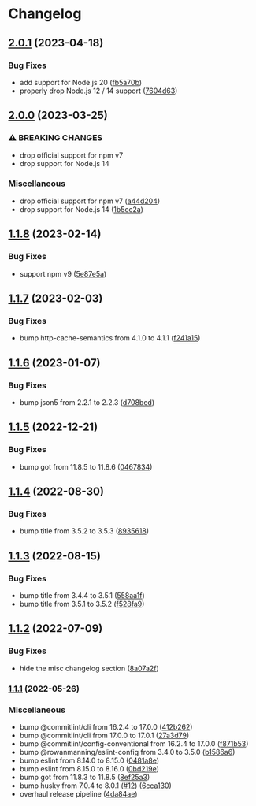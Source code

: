 # Changelog

## [2.0.1](https://github.com/rowanmanning/minecraft-inventory-inspector/compare/v2.0.0...v2.0.1) (2023-04-18)


### Bug Fixes

* add support for Node.js 20 ([fb5a70b](https://github.com/rowanmanning/minecraft-inventory-inspector/commit/fb5a70b1432c8063044349c14de917ca06c02b1e))
* properly drop Node.js 12 / 14 support ([7604d63](https://github.com/rowanmanning/minecraft-inventory-inspector/commit/7604d6353545a967f9b41976e1e06f4ab33d174d))

## [2.0.0](https://github.com/rowanmanning/minecraft-inventory-inspector/compare/v1.1.8...v2.0.0) (2023-03-25)


### ⚠ BREAKING CHANGES

* drop official support for npm v7
* drop support for Node.js 14

### Miscellaneous

* drop official support for npm v7 ([a44d204](https://github.com/rowanmanning/minecraft-inventory-inspector/commit/a44d204df1c8e203519db86e7afef3d77486e0fd))
* drop support for Node.js 14 ([1b5cc2a](https://github.com/rowanmanning/minecraft-inventory-inspector/commit/1b5cc2abf3b64e022bca0f1615ed72fc3834c55d))

## [1.1.8](https://github.com/rowanmanning/minecraft-inventory-inspector/compare/v1.1.7...v1.1.8) (2023-02-14)


### Bug Fixes

* support npm v9 ([5e87e5a](https://github.com/rowanmanning/minecraft-inventory-inspector/commit/5e87e5a391efc7da92367cb9adf1978b0c4db9fd))

## [1.1.7](https://github.com/rowanmanning/minecraft-inventory-inspector/compare/v1.1.6...v1.1.7) (2023-02-03)


### Bug Fixes

* bump http-cache-semantics from 4.1.0 to 4.1.1 ([f241a15](https://github.com/rowanmanning/minecraft-inventory-inspector/commit/f241a15740b01f99c775ff377c3bcde29ff57c3a))

## [1.1.6](https://github.com/rowanmanning/minecraft-inventory-inspector/compare/v1.1.5...v1.1.6) (2023-01-07)


### Bug Fixes

* bump json5 from 2.2.1 to 2.2.3 ([d708bed](https://github.com/rowanmanning/minecraft-inventory-inspector/commit/d708bedcce44d8c6113bcd6a292f3433831ed4be))

## [1.1.5](https://github.com/rowanmanning/minecraft-inventory-inspector/compare/v1.1.4...v1.1.5) (2022-12-21)


### Bug Fixes

* bump got from 11.8.5 to 11.8.6 ([0467834](https://github.com/rowanmanning/minecraft-inventory-inspector/commit/0467834a1daffaeb380f7168fb5484ec0495ed69))

## [1.1.4](https://github.com/rowanmanning/minecraft-inventory-inspector/compare/v1.1.3...v1.1.4) (2022-08-30)


### Bug Fixes

* bump title from 3.5.2 to 3.5.3 ([8935618](https://github.com/rowanmanning/minecraft-inventory-inspector/commit/89356186e6fee1f1d2afb94ad231ff47993798bb))

## [1.1.3](https://github.com/rowanmanning/minecraft-inventory-inspector/compare/v1.1.2...v1.1.3) (2022-08-15)


### Bug Fixes

* bump title from 3.4.4 to 3.5.1 ([558aa1f](https://github.com/rowanmanning/minecraft-inventory-inspector/commit/558aa1f12261de175609cbd6fabb31e78363f2a6))
* bump title from 3.5.1 to 3.5.2 ([f528fa9](https://github.com/rowanmanning/minecraft-inventory-inspector/commit/f528fa92be11993b67a1935ae176e027e9db445b))

## [1.1.2](https://github.com/rowanmanning/minecraft-inventory-inspector/compare/v1.1.1...v1.1.2) (2022-07-09)


### Bug Fixes

* hide the misc changelog section ([8a07a2f](https://github.com/rowanmanning/minecraft-inventory-inspector/commit/8a07a2f03efac3fcdf718b5173d26ba639ee84ee))

### [1.1.1](https://github.com/rowanmanning/minecraft-inventory-inspector/compare/v1.1.0...v1.1.1) (2022-05-26)


### Miscellaneous

* bump @commitlint/cli from 16.2.4 to 17.0.0 ([412b262](https://github.com/rowanmanning/minecraft-inventory-inspector/commit/412b2629c4a200aa7a3ac76cf319388db830354d))
* bump @commitlint/cli from 17.0.0 to 17.0.1 ([27a3d79](https://github.com/rowanmanning/minecraft-inventory-inspector/commit/27a3d79a891e4d68728c300db23024f84e0b73c0))
* bump @commitlint/config-conventional from 16.2.4 to 17.0.0 ([f871b53](https://github.com/rowanmanning/minecraft-inventory-inspector/commit/f871b5341555137031cc01f89a7a16ca0e383c18))
* bump @rowanmanning/eslint-config from 3.4.0 to 3.5.0 ([b1586a6](https://github.com/rowanmanning/minecraft-inventory-inspector/commit/b1586a6e051011997dd71db788e5bdc60b827064))
* bump eslint from 8.14.0 to 8.15.0 ([0481a8e](https://github.com/rowanmanning/minecraft-inventory-inspector/commit/0481a8e2c346d36166825bf8c47afc61eaa3acb9))
* bump eslint from 8.15.0 to 8.16.0 ([0bd219e](https://github.com/rowanmanning/minecraft-inventory-inspector/commit/0bd219e73dc6498307bd3a262023556fa9f73d33))
* bump got from 11.8.3 to 11.8.5 ([8ef25a3](https://github.com/rowanmanning/minecraft-inventory-inspector/commit/8ef25a3c74b29ca289a8c6105629a9d7c68bdfd4))
* bump husky from 7.0.4 to 8.0.1 ([#12](https://github.com/rowanmanning/minecraft-inventory-inspector/issues/12)) ([6cca130](https://github.com/rowanmanning/minecraft-inventory-inspector/commit/6cca130840e1ca6887be6ac734302f5d762bf722))
* overhaul release pipeline ([4da84ae](https://github.com/rowanmanning/minecraft-inventory-inspector/commit/4da84aee17a7cf21b3f38a5451e43f3e5cf76553))
